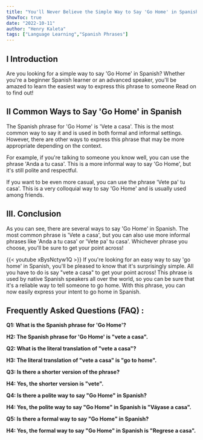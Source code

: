 ```yaml
---
title: "You'll Never Believe the Simple Way to Say 'Go Home' in Spanish!"
ShowToc: true 
date: "2022-10-11"
author: "Henry Kaleta" 
tags: ["Language Learning","Spanish Phrases"]
---
```

## I Introduction

Are you looking for a simple way to say 'Go Home' in Spanish? Whether you're a beginner Spanish learner or an advanced speaker, you'll be amazed to learn the easiest way to express this phrase to someone Read on to find out!

## II Common Ways to Say 'Go Home' in Spanish

The Spanish phrase for 'Go Home' is 'Vete a casa'. This is the most common way to say it and is used in both formal and informal settings. However, there are other ways to express this phrase that may be more appropriate depending on the context. 

For example, if you're talking to someone you know well, you can use the phrase 'Anda a tu casa'. This is a more informal way to say 'Go Home', but it's still polite and respectful. 

If you want to be even more casual, you can use the phrase 'Vete pa' tu casa'. This is a very colloquial way to say 'Go Home' and is usually used among friends. 

## III. Conclusion

As you can see, there are several ways to say 'Go Home' in Spanish. The most common phrase is 'Vete a casa', but you can also use more informal phrases like 'Anda a tu casa' or 'Vete pa' tu casa'. Whichever phrase you choose, you'll be sure to get your point across!

{{< youtube xBysNctyw1Q >}} 
If you're looking for an easy way to say 'go home' in Spanish, you'll be pleased to know that it's surprisingly simple. All you have to do is say "vete a casa" to get your point across! This phrase is used by native Spanish speakers all over the world, so you can be sure that it's a reliable way to tell someone to go home. With this phrase, you can now easily express your intent to go home in Spanish.

## Frequently Asked Questions (FAQ) :
**Q1: What is the Spanish phrase for 'Go Home'?**

**H2: The Spanish phrase for 'Go Home' is "vete a casa".**

**Q2: What is the literal translation of "vete a casa"?**

**H3: The literal translation of "vete a casa" is "go to home".**

**Q3: Is there a shorter version of the phrase?**

**H4: Yes, the shorter version is "vete".**

**Q4: Is there a polite way to say "Go Home" in Spanish?**

**H4: Yes, the polite way to say "Go Home" in Spanish is "Váyase a casa".**

**Q5: Is there a formal way to say "Go Home" in Spanish?**

**H4: Yes, the formal way to say "Go Home" in Spanish is "Regrese a casa".**



